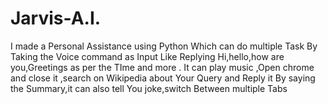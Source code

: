 # Jarvis-A.I.
I made a Personal Assistance using Python Which can do multiple Task By Taking the Voice command as Input Like Replying Hi,hello,how are you,Greetings as per the TIme and more . It can play music ,Open chrome and close it ,search on Wikipedia about Your Query and Reply it By saying the Summary,it can also tell You joke,switch Between multiple Tabs 
